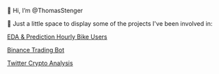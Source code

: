 👋 Hi, I’m @ThomasStenger

👀 Just a little space to display some of the projects I've been involved in: 

[EDA & Prediction Hourly Bike Users](https://github.com/ThomasStenger/Prediction-Hourly-Bike-Users)

[Binance Trading Bot](https://github.com/ThomasStenger/Binance-Trading-Bot)

[Twitter Crypto Analysis](https://github.com/ThomasStenger/Twitter-Crypto-Analysis)

<!---
ThomasStenger/ThomasStenger is a ✨ special ✨ repository because its `README.md` (this file) appears on your GitHub profile.
You can click the Preview link to take a look at your changes.
--->

